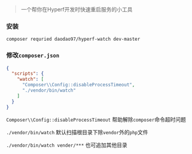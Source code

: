 > 一个帮你在Hyperf开发时快速重启服务的小工具
### 安装
```shell
composer requried daodao97/hyperf-watch dev-master
```
### 修改`composer.json`
```json
{
  "scripts": {
    "watch": [
      "Composer\\Config::disableProcessTimeout",
      "./vendor/bin/watch"
    ]
  }
}
```
`Composer\\Config::disableProcessTimeout` 帮助解除`composer`命令超时问题

`./vendor/bin/watch` 默认扫描根目录下除`vendor`外的`php`文件

`./vendor/bin/watch vender/***` 也可追加其他目录
